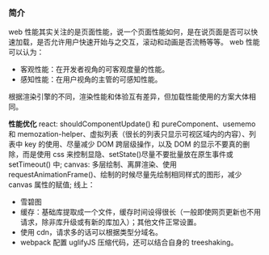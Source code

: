 ### 简介
web 性能其实关注的是页面性能，说一个页面性能如何，是在说页面是否可以快速加载，是否允许用户快速开始与之交互，滚动和动画是否流畅等等。
web 性能可以认为：
- 客观性能：在开发者视角的可客观度量的性能。
- 感知性能：在用户视角的主管的可感知性能。

根据渲染引擎的不同，渲染性能和体验互有差异，但加载性能使用的方案大体相同。

**性能优化**
react: shouldComponentUpdate() 和 pureComponent、usememo 和 memozation-helper、虚拟列表（很长的列表只显示可视区域内的内容）、列表中 key 的使用、尽量减少 DOM 跨层级操作，以及 DOM 的显示不要真的删除，而是使用 css 来控制显隐、setState()尽量不要批量放在原生事件或setTimeout() 中;
canvas: 多层绘制、离屏渲染、使用 requestAnimationFrame()、绘制的时候尽量先绘制相同样式的图形，减少 canvas 属性的赋值;
线上：
- 雪碧图
- 缓存：基础库提取成一个文件，缓存时间设得很长（一般即使网页更新也不用请求，除非库升级或有新的库加入）；其他文件正常设置。
- 使用 cdn，请求多的话可以根据类型分域名。
- webpack 配置 uglifyJS 压缩代码，还可以结合自身的 treeshaking。
